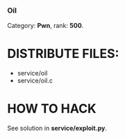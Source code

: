 ### Oil

Category: **Pwn**, rank: **500**.

# DISTRIBUTE FILES:

 - service/oil
 - service/oil.c

# HOW TO HACK

 See solution in **service/exploit.py**.
